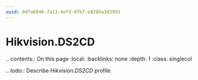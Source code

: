 ```yaml
---
uuid: 0dfa6840-7a11-4efd-8fb7-e8286a383993
---
```



# Hikvision.DS2CD

.. contents:: On this page
    :local:
    :backlinks: none
    :depth: 1
    :class: singlecol

.. todo::
    Describe *Hikvision.DS2CD* profile
